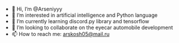 - 👋 Hi, I’m @Arseniyyy
- 👀 I’m interested in artificial intelligence and Python language
- 🌱 I’m currently learning discord.py library and tensorflow
- 💞️ I’m looking to collaborate on the eyecar automobile development
- 📫 How to reach me: arskosh05@mail.ru

